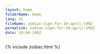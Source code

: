 ```yaml
---
layout: home
folderName: home
lang: nl
fileName: zodiac-sign-for-19-april-1992
permalink: zodiac-sign-for-19-april-1992
date: 19-04-1992
---
```

{% include zodiac.html %}
